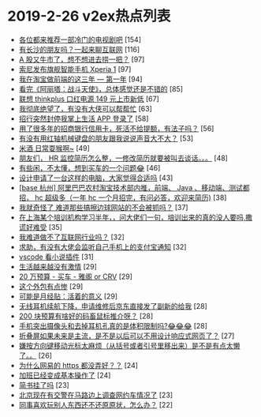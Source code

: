 # 2019-2-26 v2ex热点列表

+ [各位都来推荐一部冷门的电视剧吧](https://www.v2ex.com/t/538761#reply154) [154]
+ [有长沙的朋友吗？一起来聊互联网](https://www.v2ex.com/t/538723#reply116) [116]
+ [A 股又牛市了，想不想进去捞一把？](https://www.v2ex.com/t/538719#reply97) [97]
+ [索尼发布旗舰智能手机 Xperia 1](https://www.v2ex.com/t/538726#reply97) [97]
+ [我在淘宝做前端的这三年 — 第一年](https://www.v2ex.com/t/538715#reply94) [94]
+ [看完《阿丽塔：战斗天使》，总体感觉还是不错的](https://www.v2ex.com/t/538734#reply85) [85]
+ [联想 thinkplus 口红电源 149 元上市新低](https://www.v2ex.com/t/538793#reply67) [67]
+ [我彻底绝望了，有没有大侠可以帮帮忙](https://www.v2ex.com/t/538785#reply63) [63]
+ [招行突然封停我掌上生活 APP 登录了](https://www.v2ex.com/t/538805#reply58) [58]
+ [用了很多年的招商银行信用卡，死活不给提额，有法子吗？](https://www.v2ex.com/t/538978#reply56) [56]
+ [有没有用红轴机械键盘的朋友跟我说说声音大不大？](https://www.v2ex.com/t/538813#reply53) [53]
+ [米酒 日常耍猴啊~](https://www.v2ex.com/t/538746#reply49) [49]
+ [朋友们， HR 监控简历怎么整，一修改简历就要被叫去谈话。。。](https://www.v2ex.com/t/538748#reply48) [48]
+ [有些闲，不太懂，想到买车的一个问题😂](https://www.v2ex.com/t/538796#reply46) [46]
+ [设计申请了一台这样的电脑，大家觉得合适吗](https://www.v2ex.com/t/539023#reply43) [43]
+ [[base 杭州] 阿里巴巴农村淘宝技术部内推，前端、 Java 、移动端、测试都招， hc 超级多（一年 hc 一个月招完，有问必答，欢迎来简历)](https://www.v2ex.com/t/538782#reply38) [38]
+ [我就奇怪了 难道那些搞擦边球网站的不会被抓吗？](https://www.v2ex.com/t/538860#reply37) [37]
+ [在上海某个培训机构学习半年，，问大佬们一句，培训出来的真的没人要吗,撒谎好难受](https://www.v2ex.com/t/538818#reply35) [35]
+ [我难道做不了互联网行业吗？](https://www.v2ex.com/t/538968#reply32) [32]
+ [求助，有没有大佬会监听自己手机上的支付宝通知](https://www.v2ex.com/t/538811#reply32) [32]
+ [vscode 看小说插件](https://www.v2ex.com/t/538745#reply31) [31]
+ [生活越来越没有激情](https://www.v2ex.com/t/538904#reply29) [29]
+ [20 万预算 - 买车 - 雅阁 or CRV](https://www.v2ex.com/t/538930#reply29) [29]
+ [这个外包有点惨](https://www.v2ex.com/t/539018#reply29) [29]
+ [可能是月经贴：活着的意义](https://www.v2ex.com/t/538869#reply29) [29]
+ [无线耳机续航下降，申请维修后京东直接发了副新的给我](https://www.v2ex.com/t/538897#reply28) [28]
+ [200 块预算有啥好的码畜鼠标推介呀？](https://www.v2ex.com/t/538825#reply28) [28]
+ [手机突出摄像头和去掉耳机孔真的是体积限制吗?😂😂😂](https://www.v2ex.com/t/538844#reply28) [28]
+ [折叠屏如果未来是主流，是不是以后可以不用设计响应式网页了？](https://www.v2ex.com/t/538742#reply27) [27]
+ [嫌按方向键移动光标太麻烦（从括号或者引号里移出来）是不是有点太懒了。。](https://www.v2ex.com/t/538939#reply26) [26]
+ [为什么网易的 https 都没弄好？？](https://www.v2ex.com/t/538891#reply24) [24]
+ [加班已经变成基本操作了](https://www.v2ex.com/t/538809#reply24) [24]
+ [简书挂了吗](https://www.v2ex.com/t/538733#reply23) [23]
+ [北京现在有交警在马路边上调查网约车情况了](https://www.v2ex.com/t/538771#reply23) [23]
+ [同事喜欢玩别人东西还不还原原状，怎么办？](https://www.v2ex.com/t/538788#reply22) [22]
